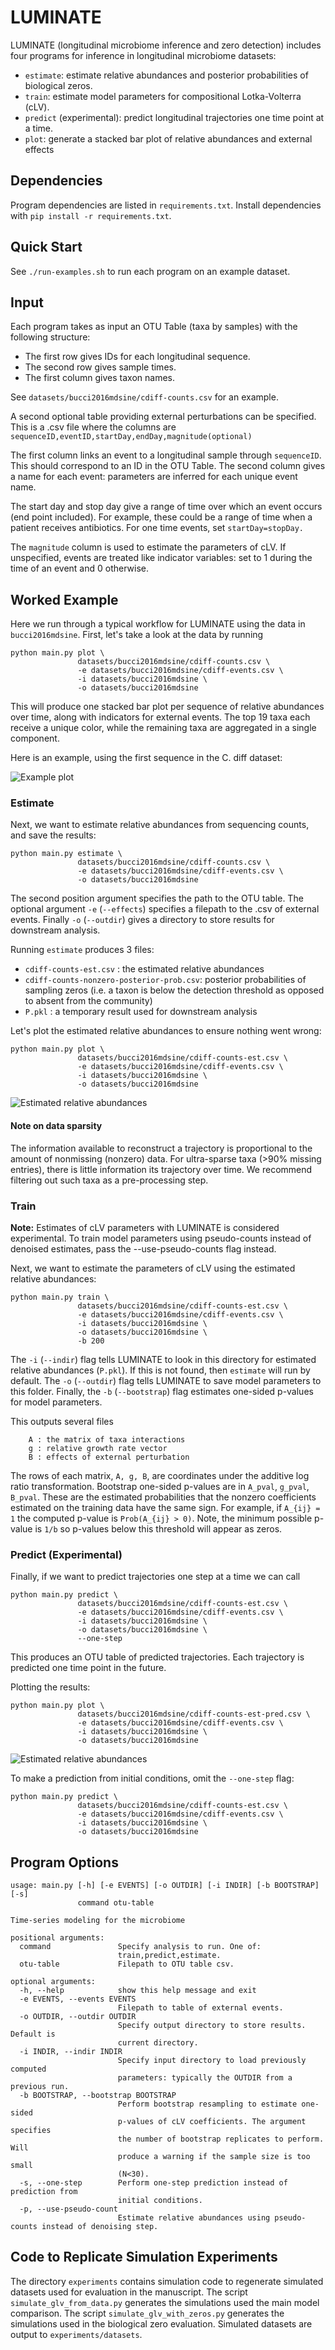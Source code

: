 # LUMINATE
LUMINATE (longitudinal microbiome inference and zero detection) includes four programs for inference in longitudinal microbiome datasets:

* `estimate`: estimate relative abundances and posterior probabilities of biological zeros.
* `train`: estimate model parameters for compositional Lotka-Volterra (cLV).
* `predict` (experimental): predict longitudinal trajectories one time point at a time.
* `plot`: generate a stacked bar plot of relative abundances and external effects

## Dependencies
Program dependencies are listed in `requirements.txt`. Install dependencies with `pip install -r requirements.txt`.

## Quick Start
See `./run-examples.sh` to run each program on an example dataset.


## Input

Each program takes as input an OTU Table (taxa by samples) with the following structure:

*  The first row gives IDs for each longitudinal sequence.
*  The second row gives sample times.
*  The first column gives taxon names.

See `datasets/bucci2016mdsine/cdiff-counts.csv` for an example.

A second optional table providing external perturbations can be specified. This is a .csv file where the columns are `sequenceID,eventID,startDay,endDay,magnitude(optional)`

The first column links an event to a longitudinal sample through `sequenceID`. This should correspond to an ID in the OTU Table. The second column gives a name for each event: parameters are inferred for each unique event name.

The start day and stop day give a range of time over which an event occurs (end point included). For example, these could be a range of time when a patient receives antibiotics. For one time events, set `startDay=stopDay.`

The `magnitude` column is used to estimate the parameters of cLV. If unspecified, events are treated like indicator variables: set to 1 during the time of an event and 0 otherwise.

## Worked Example
Here we run through a typical workflow for LUMINATE using the data in `bucci2016mdsine`. First, let's take a look at the data by running

```
python main.py plot \
               datasets/bucci2016mdsine/cdiff-counts.csv \
               -e datasets/bucci2016mdsine/cdiff-events.csv \
               -i datasets/bucci2016mdsine \
               -o datasets/bucci2016mdsine

```
This will produce one stacked bar plot per sequence of relative abundances over time, along with indicators for external events. The top 19 taxa each receive a unique color, while the remaining taxa are aggregated in a single component.

Here is an example, using the first sequence in the C. diff dataset:

![Example plot](./datasets/bucci2016mdsine/cdiff-counts-1.png)


### Estimate
Next, we want to estimate relative abundances from sequencing counts, and save the results:

```
python main.py estimate \
               datasets/bucci2016mdsine/cdiff-counts.csv \
               -e datasets/bucci2016mdsine/cdiff-events.csv \
               -o datasets/bucci2016mdsine
```

The second position argument specifies the path to the OTU table. The optional argument `-e` (`--effects`) specifies a filepath to the .csv of external events. Finally `-o` (`--outdir`) gives a directory to store results for downstream analysis.

Running `estimate` produces 3 files:

* `cdiff-counts-est.csv` : the estimated relative abundances
* `cdiff-counts-nonzero-posterior-prob.csv`: posterior probabilities of sampling zeros (i.e. a taxon is below the detection threshold as opposed to absent from the community)
* `P.pkl` : a temporary result used for downstream analysis

Let's plot the estimated relative abundances to ensure nothing went wrong:

```
python main.py plot \
               datasets/bucci2016mdsine/cdiff-counts-est.csv \
               -e datasets/bucci2016mdsine/cdiff-events.csv \
               -i datasets/bucci2016mdsine \
               -o datasets/bucci2016mdsine

```

![Estimated relative abundances](./datasets/bucci2016mdsine/cdiff-counts-est-1.png)

#### Note on data sparsity
The information available to reconstruct a trajectory is proportional to the amount of nonmissing (nonzero) data. For ultra-sparse taxa (>90% missing entries), there is little information its trajectory over time. We recommend filtering out such taxa as a pre-processing step. 

### Train
**Note:** Estimates of cLV parameters with LUMINATE is considered experimental. To train model parameters using pseudo-counts instead of denoised estimates, pass the --use-pseudo-counts flag instead.

Next, we want to estimate the parameters of cLV using the estimated relative abundances:

```
python main.py train \
               datasets/bucci2016mdsine/cdiff-counts-est.csv \
               -e datasets/bucci2016mdsine/cdiff-events.csv \
               -i datasets/bucci2016mdsine \
               -o datasets/bucci2016mdsine \
               -b 200
```

The `-i` (`--indir`) flag tells LUMINATE to look in this directory for estimated relative abundances (`P.pkl`). If this is not found, then `estimate` will run by default. The `-o` (`--outdir`) flag tells LUMINATE to save model parameters to this folder. Finally, the `-b` (`--bootstrap`) flag estimates one-sided p-values for model parameters.

This outputs several files

```
	A : the matrix of taxa interactions
	g : relative growth rate vector
	B : effects of external perturbation
```
The rows of each matrix, `A, g, B`, are coordinates under the additive log ratio transformation. Bootstrap one-sided p-values are in `A_pval`, `g_pval`, `B_pval`. These are the estimated probabilities that the nonzero coefficients estimated on the training data have the same sign. For example, if `A_{ij} = 1` the computed p-value is `Prob(A_{ij} > 0)`. Note, the minimum possible p-value is `1/b` so p-values below this threshold will appear as zeros.


### Predict (Experimental)
Finally, if we want to predict trajectories one step at a time we can call

```
python main.py predict \
               datasets/bucci2016mdsine/cdiff-counts-est.csv \
               -e datasets/bucci2016mdsine/cdiff-events.csv \
               -i datasets/bucci2016mdsine \
               -o datasets/bucci2016mdsine \
               --one-step
```

This produces an OTU table of predicted trajectories. Each trajectory is predicted one time point in the future.

Plotting the results:

```
python main.py plot \
               datasets/bucci2016mdsine/cdiff-counts-est-pred.csv \
               -e datasets/bucci2016mdsine/cdiff-events.csv \
               -i datasets/bucci2016mdsine \
               -o datasets/bucci2016mdsine

```

![Estimated relative abundances](./datasets/bucci2016mdsine/cdiff-counts-est-pred-1.png)


To make a prediction from initial conditions, omit the `--one-step` flag:


```
python main.py predict \
               datasets/bucci2016mdsine/cdiff-counts-est.csv \
               -e datasets/bucci2016mdsine/cdiff-events.csv \
               -i datasets/bucci2016mdsine \
               -o datasets/bucci2016mdsine
```

## Program Options

```
usage: main.py [-h] [-e EVENTS] [-o OUTDIR] [-i INDIR] [-b BOOTSTRAP] [-s]
               command otu-table

Time-series modeling for the microbiome

positional arguments:
  command               Specify analysis to run. One of:
                        train,predict,estimate.
  otu-table             Filepath to OTU table csv.

optional arguments:
  -h, --help            show this help message and exit
  -e EVENTS, --events EVENTS
                        Filepath to table of external events.
  -o OUTDIR, --outdir OUTDIR
                        Specify output directory to store results. Default is
                        current directory.
  -i INDIR, --indir INDIR
                        Specify input directory to load previously computed
                        parameters: typically the OUTDIR from a previous run.
  -b BOOTSTRAP, --bootstrap BOOTSTRAP
                        Perform bootstrap resampling to estimate one-sided
                        p-values of cLV coefficients. The argument specifies
                        the number of bootstrap replicates to perform. Will
                        produce a warning if the sample size is too small
                        (N<30).
  -s, --one-step        Perform one-step prediction instead of prediction from
                        initial conditions.
  -p, --use-pseudo-count
                        Estimate relative abundances using pseudo-counts instead of denoising step.
```

## Code to Replicate Simulation Experiments
The directory ```experiments``` contains simulation code to regenerate simulated datasets used for evaluation in the manuscript. The script ```simulate_glv_from_data.py``` generates the simulations used the main model comparison. The script ```simulate_glv_with_zeros.py``` generates the simulations used in the biological zero evaluation. Simulated datasets are output to ```experiments/datasets```.